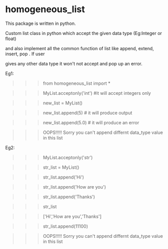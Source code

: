 # homogeneous_list 

This package is written in python. 

Custom list class  in python which accept the given data type (Eg:Integer or float)

and also implement all the common function of list like append, extend, insert, pop . If user

gives any other data type it won't not accept and pop up an error.

Eg1:
>>>from homogeneous_list import *

>>>MyList.acceptonly('int') #it will accept integers only

>>>new_list = MyList()

>>>new_list.append(5) # it will produce output

>>>new_list.append(5.0) # it will produce an error

>>>OOPS!!!!! Sorry you can't append differnt data_type value in this list

Eg2: 
>>>MyList.acceptonly('str')

>>>str_list = MyList()

>>>str_list.append('Hi')

>>>str_list.append('How are you')

>>>str_list.append('Thanks')

>>>str_list

>>>['Hi','How are you','Thanks']

>>>str_list.append(11100)

>>>OOPS!!!!! Sorry you can't append differnt data_type value in this list

